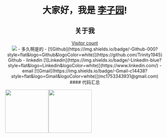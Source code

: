 <h1 align="center">大家好，我是 <a href="https://github.com/Venom-lemon">李子园</a>!</h1>
<h2 align="center">关于我</h2>
<a href="https://alili.tech"><p align="center"> Visitor count<br> <img src="https://profile-counter.glitch.me/Venom-lemon/count.svg" /></a>
- 多久啊是的
- [![Github](https://img.shields.io/badge/-Github-000?style=flat&logo=Github&logoColor=white)](https://github.com/Trinity1945) Github
- linkedin [![Linkedin](https://img.shields.io/badge/-LinkedIn-blue?style=flat&logo=Linkedin&logoColor=white)](https://www.linkedin.com/) 
- email [![Gmail](https://img.shields.io/badge/-Gmail-c14438?style=flat&logo=Gmail&logoColor=white)](mc1753343931@gmail.com)
#### 代码汇总	

<img align="" height="137px"  src="https://github-readme-stats.vercel.app/api?username=Trinity1945&hide_title=true&hide_border=true&show_icons=true&include_all_commits=true&line_height=21&bg_color=0,EC6C6C,FFD479,FFFC79,73FA79&theme=graywhite&locale=cn" /><img align="" height="137px"  src="https://github-readme-stats.vercel.app/api/top-langs/?username=Trinity1945&hide_title=true&hide_border=true&layout=compact&bg_color=0,73FA79,73FDFF,D783FF&theme=graywhite&locale=cn" />
